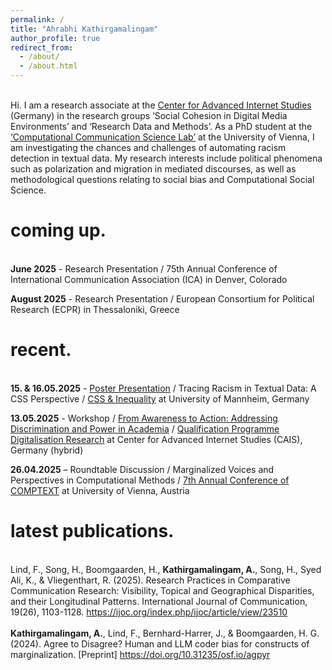 ```yaml
---
permalink: /
title: "Ahrabhi Kathirgamalingam"
author_profile: true
redirect_from: 
  - /about/
  - /about.html
---
```


<br />
Hi. I am a research associate at the <a href="https://www.cais-research.de/" target="_blank">Center for Advanced Internet Studies</a> (Germany) in the research groups ‘Social Cohesion in Digital Media Environments’ and ‘Research Data and Methods’. As a PhD student at the <a href="https://compcommlab.univie.ac.at/" target="_blank">‘Computational Communication Science Lab’</a> at the University of Vienna, I am investigating the chances and challenges of automating racism detection in textual data. My research interests include political phenomena such as polarization and migration in mediated discourses, as well as methodological questions relating to social bias and Computational Social Science.<br>


coming up.
======

<br><b>June 2025</b> - Research Presentation / 75th Annual Conference of International Communication Association (ICA) in Denver, Colorado

<b>August 2025</b> - Research Presentation / European Consortium for Political Research (ECPR) in Thessaloniki, Greece


recent.
======

<br><b>15. & 16.05.2025</b> - <a href="files/Inequality_CSS_Kathirgamalingam_Poster.pdf" target ="_blank">Poster Presentation</a> / Tracing Racism in Textual Data: A CSS Perspective / <a href ="https://computational-social-science.org/workshops/2025.html" target="_blank">CSS & Inequality</a> at University of Mannheim, Germany

<b>13.05.2025</b> - Workshop / <a href="https://www.cais-research.de/event/module-4-advanced-segment-workshop-from-awareness-to-action-addressing-discrimination-and-power-in-academia/" target="_blank">From Awareness to Action: Addressing Discrimination and Power in Academia</a> / <a href="https://www.cais-research.de/en/institute/promoting-young-talent/qpd/" target ="_blank">Qualification Programme Digitalisation Research</a> at Center for Advanced Internet Studies (CAIS), Germany (hybrid)

<b>26.04.2025</b> – Roundtable Discussion / Marginalized Voices and Perspectives in Computational Methods / <a href="https://www.comptextconference.org/7th-annual-comptext-conference-2025/" target="_blank">7th Annual Conference of COMPTEXT</a> at University of Vienna, Austria


latest publications.
======

<br>Lind, F., Song, H., Boomgaarden, H., <b>Kathirgamalingam, A.</b>, Song, H., Syed Ali, K., & Vliegenthart, R. (2025). Research Practices in Comparative Communication Research: Visibility, Topical and Geographical Disparities, and their Longitudinal Patterns. International Journal of Communication, 19(26), 1103-1128. <a href="https://ijoc.org/index.php/ijoc/article/view/23510" target="_blank">https://ijoc.org/index.php/ijoc/article/view/23510</a>
<br><br>
<b>Kathirgamalingam, A.</b>, Lind, F., Bernhard-Harrer, J., & Boomgaarden, H. G. (2024). Agree to Disagree? Human and LLM coder bias for constructs of marginalization. [Preprint] <a href="https://doi.org/10.31235/osf.io/agpyr" target="_blank">https://doi.org/10.31235/osf.io/agpyr</a> 
<br><br>
